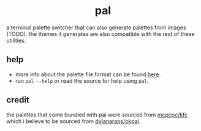 <h1 align="center">pal</h1>

a terminal palette switcher that can also generate palettes from images (TODO). the themes it generates are also compatible with the rest of these utilities.

## help
- more info about the palette file format can be found [here](PALETTE.md).
- run `pal --help` or read the source for help using `pal`.

## credit
the palettes that come bundled with pal were sourced from [mcpcpc/kfc](https://github.com/mcpcpc/kfc) which i believe to be sourced from [dylanaraps/okpal](https://github.com/dylanaraps/okpal).